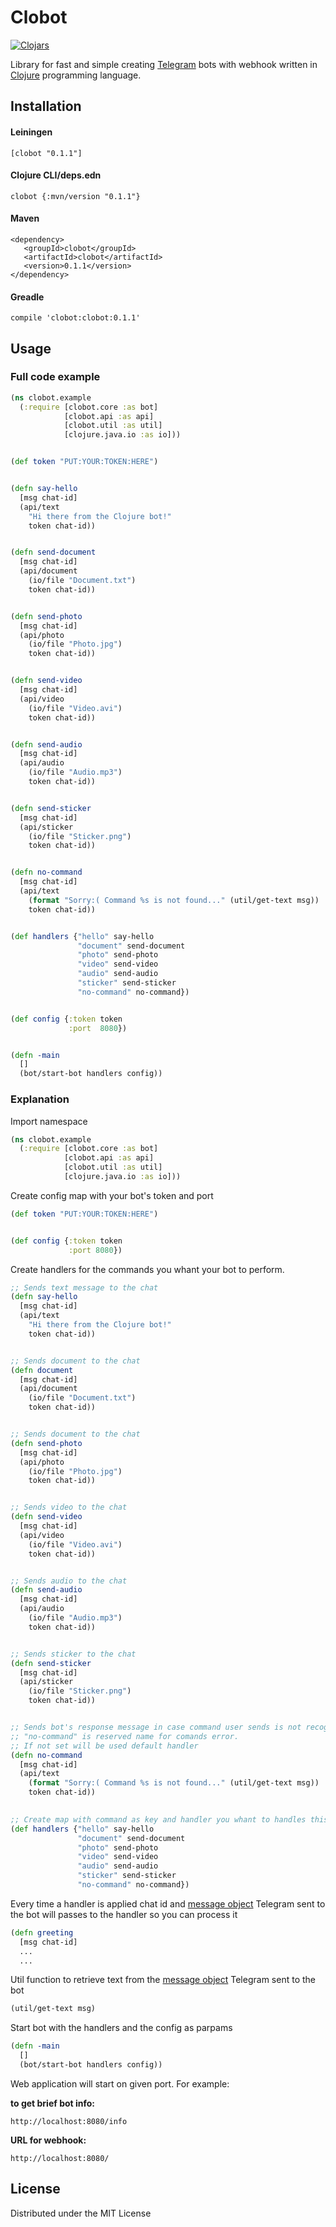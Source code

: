 # Clobot

[![Clojars](https://img.shields.io/clojars/v/clobot.svg)](https://clojars.org/clobot)

Library for fast and simple creating [Telegram](https://telegram.org) bots with webhook written in [Clojure](http://clojure.org) programming language.


## Installation

#### Leiningen
    [clobot "0.1.1"]
    
#### Clojure CLI/deps.edn
    clobot {:mvn/version "0.1.1"}
    
#### Maven
    <dependency>
       <groupId>clobot</groupId>
       <artifactId>clobot</artifactId>
       <version>0.1.1</version>
    </dependency>
    
#### Greadle
    compile 'clobot:clobot:0.1.1'


## Usage

### Full code example

```Clojure
(ns clobot.example
  (:require [clobot.core :as bot]
            [clobot.api :as api]
            [clobot.util :as util]
            [clojure.java.io :as io]))


(def token "PUT:YOUR:TOKEN:HERE")


(defn say-hello
  [msg chat-id]
  (api/text
    "Hi there from the Clojure bot!"
    token chat-id))


(defn send-document
  [msg chat-id]
  (api/document
    (io/file "Document.txt")
    token chat-id))


(defn send-photo
  [msg chat-id]
  (api/photo
    (io/file "Photo.jpg")
    token chat-id))


(defn send-video
  [msg chat-id]
  (api/video
    (io/file "Video.avi")
    token chat-id))


(defn send-audio
  [msg chat-id]
  (api/audio
    (io/file "Audio.mp3")
    token chat-id))


(defn send-sticker
  [msg chat-id]
  (api/sticker
    (io/file "Sticker.png")
    token chat-id))


(defn no-command
  [msg chat-id]
  (api/text
    (format "Sorry:( Command %s is not found..." (util/get-text msg))
    token chat-id))


(def handlers {"hello" say-hello
               "document" send-document
               "photo" send-photo
               "video" send-video
               "audio" send-audio
               "sticker" send-sticker
               "no-command" no-command})


(def config {:token token
             :port  8080})


(defn -main
  []
  (bot/start-bot handlers config))
```


### Explanation


Import namespace
```Clojure
(ns clobot.example
  (:require [clobot.core :as bot]
            [clobot.api :as api]
            [clobot.util :as util]
            [clojure.java.io :as io]))
```

Create config map with your bot's token and port
```Clojure
(def token "PUT:YOUR:TOKEN:HERE")


(def config {:token token
             :port 8080})
```

Create handlers for the commands you whant your bot to perform.
```Clojure
;; Sends text message to the chat
(defn say-hello
  [msg chat-id]
  (api/text
    "Hi there from the Clojure bot!"
    token chat-id))


;; Sends document to the chat
(defn document
  [msg chat-id]
  (api/document
    (io/file "Document.txt")
    token chat-id))


;; Sends document to the chat
(defn send-photo
  [msg chat-id]
  (api/photo
    (io/file "Photo.jpg")
    token chat-id))


;; Sends video to the chat
(defn send-video
  [msg chat-id]
  (api/video
    (io/file "Video.avi")
    token chat-id))


;; Sends audio to the chat
(defn send-audio
  [msg chat-id]
  (api/audio
    (io/file "Audio.mp3")
    token chat-id))


;; Sends sticker to the chat
(defn send-sticker
  [msg chat-id]
  (api/sticker
    (io/file "Sticker.png")
    token chat-id))


;; Sends bot's response message in case command user sends is not recognized
;; "no-command" is reserved name for comands error.
;; If not set will be used default handler
(defn no-command
  [msg chat-id]
  (api/text
    (format "Sorry:( Command %s is not found..." (util/get-text msg))
    token chat-id))
    

;; Create map with command as key and handler you whant to handles this command as values
(def handlers {"hello" say-hello
               "document" send-document
               "photo" send-photo
               "video" send-video
               "audio" send-audio
               "sticker" send-sticker
               "no-command" no-command})
```

Every time a handler is applied chat id and [message object](https://core.telegram.org/bots/api#message) Telegram sent to the bot will passes to the handler so you can process it
```Clojure
(defn greeting
  [msg chat-id]
  ...
  ...
```
Util function to retrieve text from the [message object](https://core.telegram.org/bots/api#message) Telegram sent to the bot
```Clojure
(util/get-text msg)
```

Start bot with the handlers and the config as parpams
```Clojure
(defn -main
  []
  (bot/start-bot handlers config))
```

Web application will start on given port. For example: 

**to get brief bot info:**
```
http://localhost:8080/info   
```
**URL for webhook:**
```
http://localhost:8080/  
```


## License

Distributed under the MIT License
